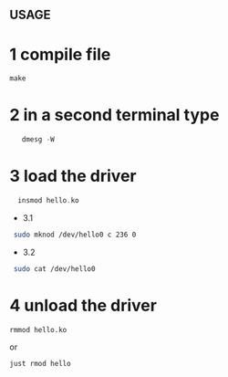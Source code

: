 ## USAGE

# 1 compile file
```c
make
```
# 2 in a second terminal type 
```c
   dmesg -W
```
# 3 load the driver
```c
  insmod hello.ko
```
- 3.1
```bash
 sudo mknod /dev/hello0 c 236 0
```
- 3.2
```bash
 sudo cat /dev/hello0
```
# 4 unload the driver
```bash
rmmod hello.ko
```
or 
```bash
just rmod hello
```
